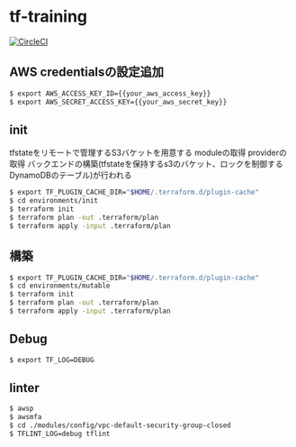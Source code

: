 # tf-training
[![CircleCI](https://circleci.com/gh/mafuyuk/tf-training.svg?style=svg)](https://circleci.com/gh/mafuyuk/tf-training)

## AWS credentialsの設定追加
```bash
$ export AWS_ACCESS_KEY_ID={{your_aws_access_key}}
$ export AWS_SECRET_ACCESS_KEY={{your_aws_secret_key}}
```

## init
tfstateをリモートで管理するS3バケットを用意する
moduleの取得
providerの取得
バックエンドの構築(tfstateを保持するs3のバケット、ロックを制御するDynamoDBのテーブル)が行われる
```bash
$ export TF_PLUGIN_CACHE_DIR="$HOME/.terraform.d/plugin-cache"
$ cd environments/init
$ terraform init
$ terraform plan -out .terraform/plan
$ terraform apply -input .terraform/plan
```


## 構築
```bash
$ export TF_PLUGIN_CACHE_DIR="$HOME/.terraform.d/plugin-cache"
$ cd environments/mutable
$ terraform init
$ terraform plan -out .terraform/plan
$ terraform apply -input .terraform/plan
```

## Debug
```bash
$ export TF_LOG=DEBUG
```

## linter
```bash
$ awsp
$ awsmfa
$ cd ./modules/config/vpc-default-security-group-closed
$ TFLINT_LOG=debug tflint
```